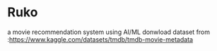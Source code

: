 # Ruko
a movie recommendation system using AI/ML 
donwload dataset from :https://www.kaggle.com/datasets/tmdb/tmdb-movie-metadata
